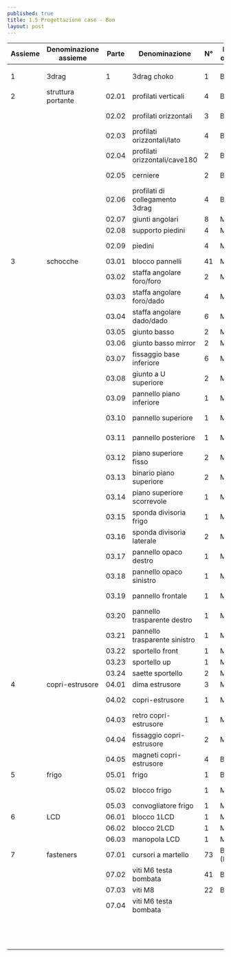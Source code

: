 ```yaml
---
published: true
title: 1.5 Progettazione case - Bom
layout: post
---
```


| Assieme | Denominazione assieme | Parte | Denominazione                   | N° | M o B | Fornitore          | Codice Fornitore | Dimensioni | Materiale     | Lavorazione | Note                                                            |
|---------|-----------------------|-------|---------------------------------|----|-------|--------------------|------------------|------------|---------------|-------------|-----------------------------------------------------------------|
|         |                       |       |                                 |    |       |                    |                  |            |               |             |                                                                 |
| 1       | 3drag                 | 1     | 3drag choko                     | 1  | B     | Futura Elettronica |                  |            |               |             | http://3dprint.elettronicain.it/3drag-stampante-per-cioccolato/ |
| 2       | struttura portante    | 02.01 | profilati verticali             | 4  | B     | Dierre Toscana     | 01.30.30.2A      | L 620 mm   | alluminio     |             |                                                                 |
|         |                       | 02.02 | profilati orizzontali           | 3  | B     | Dierre Toscana     | 01.30.30.2A      | L 610 mm   | alluminio     |             |                                                                 |
|         |                       | 02.03 | profilati orizzontali/lato      | 4  | B     | Dierre Toscana     | 01.30.30.2A      | L 375 mm   | alluminio     |             |                                                                 |
|         |                       | 02.04 | profilati orizzontali/cave180   | 2  | B     | Dierre Toscana     | 01.30.30.2.180A  | L 610 mm   | alluminio     |             |                                                                 |
|         |                       | 02.05 | cerniere                        | 2  | B     | Dierre Toscana     | 15-163-00        |            | alluminio     |             |                                                                 |
|         |                       | 02.06 | profilati di collegamento 3drag | 4  | B     | Dierre Toscana     | 01-3030-4A       | L 136 mm   | alluminio     |             |                                                                 |
|         |                       | 02.07 | giunti angolari                 | 8  | M     |                    |                  |            | PLA           | 3d printing |                                                                 |
|         |                       | 02.08 | supporto piedini                | 4  | M     |                    |                  |            | PLA           | 3d printing |                                                                 |
|         |                       | 02.09 | piedini                         | 4  | M     | Futura Elettronica |                  |            |               |             | originali 3drag                                                 |
| 3       | schocche              | 03.01 | blocco pannelli                 | 41 | M     |                    |                  |            | PLA           | 3d printing |                                                                 |
|         |                       | 03.02 | staffa angolare foro/foro       | 2  | M     |                    |                  |            | PLA           | 3d printing |                                                                 |
|         |                       | 03.03 | staffa angolare foro/dado       | 4  | M     |                    |                  |            | PLA           | 3d printing | preparare modello                                               |
|         |                       | 03.04 | staffa angolare  dado/dado      | 6  | M     |                    |                  |            | PLA           | 3d printing | per blocco sponde divisorie                                     |
|         |                       | 03.05 | giunto basso                    | 2  | M     |                    |                  |            | PLA           | 3d printing |                                                                 |
|         |                       | 03.06 | giunto basso mirror             | 2  | M     |                    |                  |            | PLA           | 3d printing |                                                                 |
|         |                       | 03.07 | fissaggio base inferiore        | 6  | M     |                    |                  |            | PLA           | 3d printing |                                                                 |
|         |                       | 03.08 | giunto a U superiore            | 2  | M     |                    |                  |            | PLA           | 3d printing | da rivedere 1000 volte                                          |
|         |                       | 03.09 | pannello piano inferiore        | 1  | M     |                    |                  |            | parapan 5mm   | laser cut   |                                                                 |
|         |                       | 03.10 | pannello superiore              | 1  | M     |                    |                  |            | parapan 5mm   | laser cut   |                                                                 |
|         |                       | 03.11 | pannello posteriore             | 1  | M     |                    |                  |            | parapan 5mm   | laser cut   |                                                                 |
|         |                       | 03.12 | piano superiore fisso           | 2  | M     |                    |                  |            | parapan 5mm   | laser cut   | pezzi speculari/ rivedere passaggio cavi                        |
|         |                       | 03.13 | binario piano superiore         | 2  | M     |                    |                  |            | parapan 5mm   | laser cut   | rivedere il sistema                                             |
|         |                       | 03.14 | piano superiore scorrevole      | 1  | M     |                    |                  |            | parapan 5mm   | laser cut   |                                                                 |
|         |                       | 03.15 | sponda divisoria frigo          | 1  | M     |                    |                  |            | parapan 5mm   | laser cut   |                                                                 |
|         |                       | 03.16 | sponda divisoria laterale       | 2  | M     |                    |                  |            | parapan 5mm   | laser cut   |                                                                 |
|         |                       | 03.17 | pannello opaco destro           | 1  | M     |                    |                  |            | parapan 5mm   | laser cut   |                                                                 |
|         |                       | 03.18 | pannello opaco sinistro         | 1  | M     |                    |                  |            | parapan 5mm   | laser cut   |                                                                 |
|         |                       | 03.19 | pannello frontale               | 1  | M     |                    |                  |            | parapan 5mm   | laser cut   |                                                                 |
|         |                       | 03.20 | pannello trasparente destro     | 1  | M     |                    |                  |            | plexy 3mm     | laser cut   |                                                                 |
|         |                       | 03.21 | pannello trasparente sinistro   | 1  | M     |                    |                  |            | plexy 3mm     | laser cut   |                                                                 |
|         |                       | 03.22 | sportello front                 | 1  | M     |                    |                  |            | plexy 3mm     | laser cut   |                                                                 |
|         |                       | 03.23 | sportello up                    | 1  | M     |                    |                  |            | plexy 5mm     | laser cut   |                                                                 |
|         |                       | 03.24 | saette sportello                | 2  | M     |                    |                  |            | plexy 5mm     | laser cut   | pezzi speculari                                                 |
| 4       | copri-estrusore       | 04.01 | dima estrusore                  | 3  | M     |                    |                  |            | PLA           | 3d printing | da rivedere 2000 volte                                          |
|         |                       | 04.02 | copri-estrusore                 | 1  | M     |                    |                  |            | parapan 5mm   | laser cut   | da rivedere 2001 volte                                          |
|         |                       | 04.03 | retro copri-estrusore           | 1  | M     |                    |                  |            | parapan 5mm   | laser cut   |                                                                 |
|         |                       | 04.04 | fissaggio copri-estrusore       | 2  | M     |                    |                  |            | PLA           | 3d printing |                                                                 |
|         |                       | 04.05 | magneti copri-estrusore         | 4  | B     | WeMake             |                  |            |               |             |                                                                 |
| 5       | frigo                 | 05.01 | frigo                           | 1  | B     | Lidl               |                  |            |               |             |                                                                 |
|         |                       | 05.02 | blocco frigo                    | 1  | M     |                    |                  |            | parapan 5mm   | laser cut   |                                                                 |
|         |                       | 05.03 | convogliatore frigo             | 1  | M     |                    |                  |            | PLA           | 3d printing |                                                                 |
| 6       | LCD                   | 06.01 | blocco 1LCD                     | 1  | M     |                    |                  |            | PLA           | 3d printing |                                                                 |
|         |                       | 06.02 | blocco 2LCD                     | 1  | M     |                    |                  |            | PLA           | 3d printing |                                                                 |
|         |                       | 06.03 | manopola LCD                    | 1  | M     |                    |                  |            | PLA           | 3d printing | pezzi speculari                                                 |
| 7       | fasteners             | 07.01 | cursori a martello              | 73 | B (M) | Dierre Toscana     | 26-070-00        |            | alluminio/PLA |             | possibile make/ 3d printing                                     |
|         |                       | 07.02 | viti M6 testa bombata           | 41 | B     | Borchiola          |                  | L 18 mm    |               |             | numero uguale al blocco pannelli                                |
|         |                       | 07.03 | viti M8                         | 22 | B     | Borchiola          |                  |            |               |             | per giunti angolari                                             |
|         |                       | 07.04 | viti M6 testa bombata           |    |       | Borchiola          |                  | L12mm      |               |             | 12 mm= L max per bloccarsi nel profilato                        |
|         |                       |       |                                 |    |       |                    |                  |            |               |             |                                                                 |
|         |                       |       |                                 |    |       |                    |                  |            |               |             |                                                                 |
|         |                       |       |                                 |    |       |                    |                  |            |               |             |                                                                 |
|         |                       |       |                                 |    |       |                    |                  |            |               |             |                                                                 |
|         |                       |       |                                 |    |       |                    |                  |            |               |             |                                                                 |
|         |                       |       |                                 |    |       |                    |                  |            |               |             |                                                                 |
|         |                       |       |                                 |    |       |                    |                  |            |               |             |                                                                 |
|         |                       |       |                                 |    |       |                    |                  |            |               |             |                                                                 |
|         |                       |       |                                 |    |       |                    |                  |            |               |             |                                                                 |
|         |                       |       |                                 |    |       |                    |                  |            |               |             |                                                                 |
|         |                       |       |                                 |    |       |                    |                  |            |               |             |                                                                 |
|         |                       |       |                                 |    |       |                    |                  |            |               |             |                                                                 |
|         |                       |       |                                 |    |       |                    |                  |            |               |             |                                                                 |